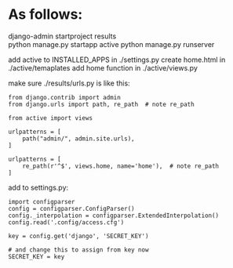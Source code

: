 # As follows:

django-admin startproject results  
python manage.py startapp active
python manage.py runserver

add active to INSTALLED_APPS in ./settings.py
create home.html in ./active/temaplates
add home function in ./active/views.py

make sure ./results/urls.py is like this:

```
from django.contrib import admin
from django.urls import path, re_path  # note re_path

from active import views

urlpatterns = [
    path("admin/", admin.site.urls),
]

urlpatterns = [
    re_path(r'^$', views.home, name='home'),  # note re_path
]
```

add to settings.py:

```
import configparser
config = configparser.ConfigParser()
config._interpolation = configparser.ExtendedInterpolation()
config.read('.config/access.cfg')

key = config.get('django', 'SECRET_KEY')

# and change this to assign from key now
SECRET_KEY = key
```